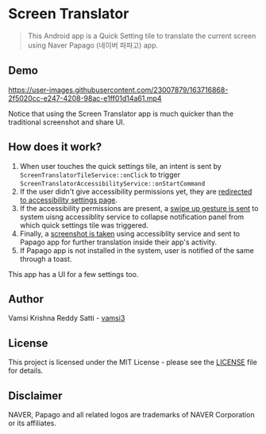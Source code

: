 # Screen Translator

> This Android app is a Quick Setting tile to translate the current screen using Naver Papago (네이버 파파고) app.

## Demo

https://user-images.githubusercontent.com/23007879/163716868-2f5020cc-e247-4208-98ac-e1ff01d14a61.mp4

Notice that using the Screen Translator app is much quicker than the traditional screenshot and share UI.

## How does it work?

1. When user touches the quick settings tile, an intent is sent by `ScreenTranslatorTileService::onClick` to trigger `ScreenTranslatorAccessibilityService::onStartCommand`
2. If the user didn't give accessibility permissions yet, they are <u>redirected to accessibility settings page</u>.
3. If the accessibility permissions are present, a <u>swipe up gesture is sent</u> to system uisng accessiblity service to collapse notification panel from which quick settings tile was triggered.
4. Finally, a <u>screenshot is taken</u> using accessiblity service and sent to Papago app for further translation inside their app's activity.
5. If Papago app is not installed in the system, user is notified of the same through a toast.

This app has a UI for a few settings too.

## Author

Vamsi Krishna Reddy Satti - [vamsi3](https://github.com/vamsi3)

## License

This project is licensed under the MIT License - please see the [LICENSE](LICENSE) file for details.

## Disclaimer

NAVER, Papago and all related logos are trademarks of NAVER Corporation or its affiliates.
